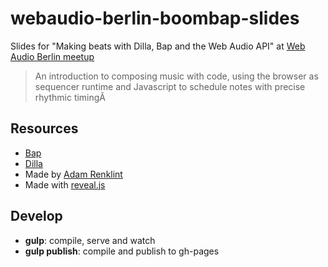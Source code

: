 # webaudio-berlin-boombap-slides

Slides for "Making beats with Dilla, Bap and the Web Audio API" at [Web Audio Berlin meetup](www.meetup.com/Berlin-Web-Audio-Meetup/)

> An introduction to composing music with code, using the browser as sequencer runtime and Javascript to schedule notes with precise rhythmic timingÂ

## Resources

- [Bap](http://bapjs.org)
- [Dilla](https://www.npmjs.com/package/dilla)
- Made by [Adam Renklint](http://adamrenklint.com)
- Made with [reveal.js](https://github.com/hakimel/reveal.js)

## Develop

- **gulp**: compile, serve and watch
- **gulp publish**: compile and publish to gh-pages
